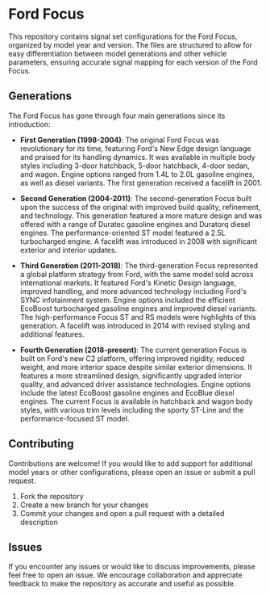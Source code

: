 # Ford Focus

This repository contains signal set configurations for the Ford Focus, organized by model year and version. The files are structured to allow for easy differentiation between model generations and other vehicle parameters, ensuring accurate signal mapping for each version of the Ford Focus.

## Generations

The Ford Focus has gone through four main generations since its introduction:

- **First Generation (1998-2004)**: The original Ford Focus was revolutionary for its time, featuring Ford's New Edge design language and praised for its handling dynamics. It was available in multiple body styles including 3-door hatchback, 5-door hatchback, 4-door sedan, and wagon. Engine options ranged from 1.4L to 2.0L gasoline engines, as well as diesel variants. The first generation received a facelift in 2001.

- **Second Generation (2004-2011)**: The second-generation Focus built upon the success of the original with improved build quality, refinement, and technology. This generation featured a more mature design and was offered with a range of Duratec gasoline engines and Duratorq diesel engines. The performance-oriented ST model featured a 2.5L turbocharged engine. A facelift was introduced in 2008 with significant exterior and interior updates.

- **Third Generation (2011-2018)**: The third-generation Focus represented a global platform strategy from Ford, with the same model sold across international markets. It featured Ford's Kinetic Design language, improved handling, and more advanced technology including Ford's SYNC infotainment system. Engine options included the efficient EcoBoost turbocharged gasoline engines and improved diesel variants. The high-performance Focus ST and RS models were highlights of this generation. A facelift was introduced in 2014 with revised styling and additional features.

- **Fourth Generation (2018-present)**: The current generation Focus is built on Ford's new C2 platform, offering improved rigidity, reduced weight, and more interior space despite similar exterior dimensions. It features a more streamlined design, significantly upgraded interior quality, and advanced driver assistance technologies. Engine options include the latest EcoBoost gasoline engines and EcoBlue diesel engines. The current Focus is available in hatchback and wagon body styles, with various trim levels including the sporty ST-Line and the performance-focused ST model.

## Contributing

Contributions are welcome! If you would like to add support for additional model years or other configurations, please open an issue or submit a pull request.

1. Fork the repository
2. Create a new branch for your changes
3. Commit your changes and open a pull request with a detailed description

## Issues

If you encounter any issues or would like to discuss improvements, please feel free to open an issue. We encourage collaboration and appreciate feedback to make the repository as accurate and useful as possible.
